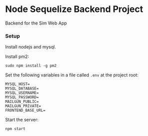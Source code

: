 # Node Sequelize Backend Project

Backend for the Sim Web App

### Setup
Install nodejs and mysql.


Install pm2:
```
sudo npm install -g pm2
```

Set the following variables in a file called `.env` at the project root:
```
MYSQL_HOST=
MYSQL_DATABASE=
MYSQL_USERNAME=
MYSQL_PASSWORD=
MAILGUN_PUBLIC=
MAILGUN_PRIVATE=
FRONTEND_BASE_URL=
```

Start the server:
```
npm start
```
